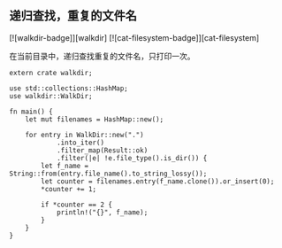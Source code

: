 ## 递归查找，重复的文件名

[![walkdir-badge]][walkdir] [![cat-filesystem-badge]][cat-filesystem]

在当前目录中，递归查找重复的文件名，只打印一次。

```rust,no_run
extern crate walkdir;

use std::collections::HashMap;
use walkdir::WalkDir;

fn main() {
    let mut filenames = HashMap::new();

    for entry in WalkDir::new(".")
            .into_iter()
            .filter_map(Result::ok)
            .filter(|e| !e.file_type().is_dir()) {
        let f_name = String::from(entry.file_name().to_string_lossy());
        let counter = filenames.entry(f_name.clone()).or_insert(0);
        *counter += 1;

        if *counter == 2 {
            println!("{}", f_name);
        }
    }
}
```
